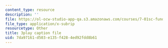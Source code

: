 ```yaml
---
content_type: resource
description: ''
file: https://ol-ocw-studio-app-qa.s3.amazonaws.com/courses/7-01sc-fundamentals-of-biology-fall-2011/7da97161d503e135f4284ed92fdd8b61_SvjeCxVu2dI.srt
file_type: application/x-subrip
resourcetype: Other
title: 3play caption file
uid: 7da97161-d503-e135-f428-4ed92fdd8b61
---
```

